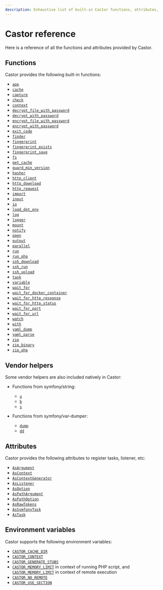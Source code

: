 ```yaml
---
description: Exhaustive list of built-in Castor functions, attributes, and environment variables supported.
---
```


# Castor reference

Here is a reference of all the functions and attributes provided by Castor.

## Functions

Castor provides the following built-in functions:

- [`app`](going-further/helpers/console-and-io.md#the-app-function)
- [`cache`](going-further/helpers/cache.md#the-cache-function)
- [`capture`](getting-started/run.md#the-capture-function)
- [`check`](going-further/helpers/assertion.md#the-check-function)
- [`context`](getting-started/context.md#the-context-function)
- [`decrypt_file_with_password`](going-further/helpers/crypto.md#the-decrypt_file_with_password-function)
- [`decrypt_with_password`](going-further/helpers/crypto.md#the-decrypt_with_password-function)
- [`encrypt_file_with_password`](going-further/helpers/crypto.md#the-encrypt_file_with_password-function)
- [`encrypt_with_password`](going-further/helpers/crypto.md#the-encrypt_with_password-function)
- [`exit_code`](getting-started/run.md#the-exit_code-function)
- [`finder`](going-further/helpers/filesystem.md#the-finder-function)
- [`fingerprint`](going-further/helpers/fingerprint.md#the-fingerprint-function)
- [`fingerprint_exists`](going-further/helpers/fingerprint.md#the-fingerprint_exists-and-fingerprint_save-functions)
- [`fingerprint_save`](going-further/helpers/fingerprint.md#the-fingerprint_exists-and-fingerprint_save-functions)
- [`fs`](going-further/helpers/filesystem.md#the-fs-function)
- [`get_cache`](going-further/helpers/cache.md#the-get_cache-function)
- [`guard_min_version`](going-further/helpers/version-check.md#the-guard_min_version-function)
- [`hasher`](going-further/helpers/fingerprint.md#the-hasher-function)
- [`http_client`](going-further/helpers/http-request.md#the-http_client-function)
- [`http_download`](going-further/helpers/http-request.md#the-http_download-function)
- [`http_request`](going-further/helpers/http-request.md#the-http_request-function)
- [`import`](getting-started/basic-usage.md#the-import-function)
- [`input`](going-further/helpers/console-and-io.md#the-input-function)
- [`io`](going-further/helpers/console-and-io.md#the-io-function)
- [`load_dot_env`](going-further/interacting-with-castor/dot-env.md#the-load_dot_env-function)
- [`log`](going-further/interacting-with-castor/log.md#the-log-function)
- [`logger`](going-further/interacting-with-castor/log.md#the-logger-function)
- [`mount`](going-further/extending-castor/mount.md)
- [`notify`](going-further/helpers/notify.md#the-notify-function)
- [`open`](going-further/helpers/open.md)
- [`output`](going-further/helpers/console-and-io.md#the-output-function)
- [`parallel`](going-further/helpers/parallel.md#the-parallel-function)
- [`run`](getting-started/run.md#the-run-function)
- [`run_php`](going-further/helpers/run-php.md)
- [`ssh_download`](going-further/helpers/ssh.md#the-ssh_download-function)
- [`ssh_run`](going-further/helpers/ssh.md#the-ssh_run-function)
- [`ssh_upload`](going-further/helpers/ssh.md#the-ssh_upload-function)
- [`task`](going-further/helpers/console-and-io.md#the-task-function)
- [`variable`](getting-started/context.md#the-variable-function)
- [`wait_for`](going-further/helpers/wait-for.md#the-wait_for-function)
- [`wait_for_docker_container`](going-further/helpers/wait-for.md#the-wait_for_docker_container-function)
- [`wait_for_http_response`](going-further/helpers/wait-for.md#the-wait_for_http_response-function)
- [`wait_for_http_status`](going-further/helpers/wait-for.md#the-wait_for_http_status-function)
- [`wait_for_port`](going-further/helpers/wait-for.md#the-wait_for_port-function)
- [`wait_for_url`](going-further/helpers/wait-for.md#the-wait_for_url-function)
- [`watch`](going-further/helpers/watch.md)
- [`with`](going-further/interacting-with-castor/advanced-context.md#the-with-function)
- [`yaml_dump`](going-further/helpers/yaml.md)
- [`yaml_parse`](going-further/helpers/yaml.md)
- [`zip`](going-further/helpers/archive.md)
- [`zip_binary`](going-further/helpers/archive.md)
- [`zip_php`](going-further/helpers/archive.md)

## Vendor helpers

Some vendor helpers are also included natively in Castor:

- Functions from symfony/string:
    - [`u`](https://symfony.com/doc/current/string.html#method-reference)
    - [`b`](https://symfony.com/doc/current/string.html#method-reference)
    - [`s`](https://symfony.com/doc/current/string.html#method-reference)

- Functions from symfony/var-dumper:
    - [`dump`](https://symfony.com/doc/current/components/var_dumper.html#the-dump-function)
    - [`dd`](https://symfony.com/doc/current/components/var_dumper.html#the-dump-function)

## Attributes

Castor provides the following attributes to register tasks, listener, etc:

- [`AsArgument`](getting-started/arguments.md#overriding-the-argument-name-and-description)
- [`AsContext`](getting-started/context.md#creating-a-new-context)
- [`AsContextGenerator`](going-further/interacting-with-castor/advanced-context.md#the-ascontextgenerator-attribute)
- [`AsListener`](going-further/extending-castor/events.md#registering-a-listener)
- [`AsOption`](getting-started/arguments.md#overriding-the-option-name-and-description)
- [`AsPathArgument`](getting-started/arguments.md#path-arguments-and-options)
- [`AsPathOption`](getting-started/arguments.md#path-arguments-and-options)
- [`AsRawTokens`](getting-started/arguments.md#arguments-without-configuration-nor-validation)
- [`AsSymfonyTask`](going-further/interacting-with-castor/symfony-task.md)
- [`AsTask`](getting-started/basic-usage.md)

## Environment variables

Castor supports the following environment variables:

- [`CASTOR_CACHE_DIR`](going-further/helpers/cache.md#cache-location-on-the-filesystem)
- [`CASTOR_CONTEXT`](getting-started/context.md#setting-a-default-context)
- [`CASTOR_GENERATE_STUBS`](installation.md#stubs)
- [`CASTOR_MEMORY_LIMIT`](going-further/helpers/run-php.md#script-requiring-more-memory)
  in context of running PHP script, and
  [`CASTOR_MEMORY_LIMIT`](getting-started/remote.md#more-memory) in context of
  remote execution
- [`CASTOR_NO_REMOTE`](going-further/extending-castor/remote-imports.md#preventing-remote-imports)
- [`CASTOR_USE_SECTION`](going-further/helpers/console-and-io.md#experimental-section-output)
